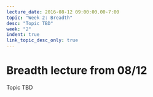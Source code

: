 ```yaml
---
lecture_date: 2016-08-12 09:00:00.00-7:00
topic: "Week 2: Breadth"
desc: "Topic TBD"
week: "2"
indent: true
link_topic_desc_only: true
---
```



# Breadth lecture from 08/12

Topic TBD

